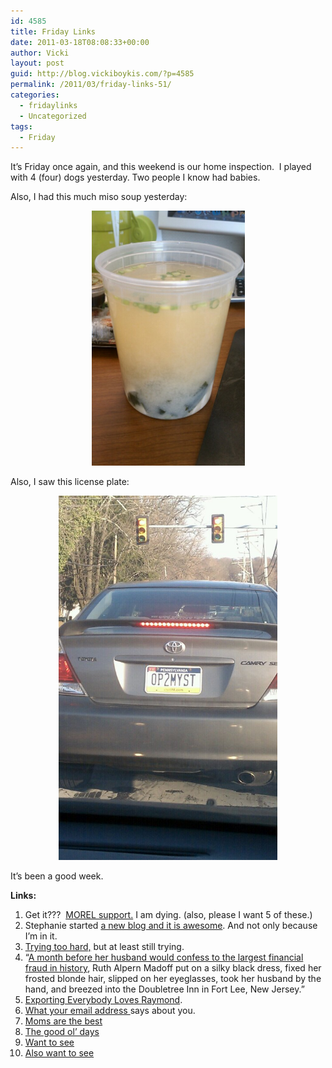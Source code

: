 ```yaml
---
id: 4585
title: Friday Links
date: 2011-03-18T08:08:33+00:00
author: Vicki
layout: post
guid: http://blog.vickiboykis.com/?p=4585
permalink: /2011/03/friday-links-51/
categories:
  - fridaylinks
  - Uncategorized
tags:
  - Friday
---
```

It&#8217;s Friday once again, and this weekend is our home inspection.  I played with 4 (four) dogs yesterday. Two people I know had babies.

Also, I had this much miso soup yesterday:

<p style="text-align: center;">
  <a href="https://raw.githubusercontent.com/veekaybee/wlb/gh-pages/assets/images/2011/03/wpid-IMAG0692.jpg"><img class="aligncenter size-full wp-image-4586" title="wpid-IMAG0692.jpg" src="https://raw.githubusercontent.com/veekaybee/wlb/gh-pages/assets/images/2011/03/wpid-IMAG0692.jpg" alt="" width="245" height="408" /></a>
</p>

Also, I saw this license plate:

<p style="text-align: center;">
  <a href="https://raw.githubusercontent.com/veekaybee/wlb/gh-pages/assets/images/2011/03/wpid-IMAG0685.jpg"><img class="aligncenter size-full wp-image-4589" title="wpid-IMAG0685.jpg" src="https://raw.githubusercontent.com/veekaybee/wlb/gh-pages/assets/images/2011/03/wpid-IMAG0685.jpg" alt="" width="350" height="583" /></a>
</p>

It&#8217;s been a good week.

**Links:**

  1. Get it???  <a href="http://www.modcloth.com/Apartment/-Morel-Support-Cutting-Board" target="_blank">MOREL support.</a> I am dying. (also, please I want 5 of these.)
  2. Stephanie started <a href="http://likethevodka.com/?p=2926" target="_blank">a new blog and it is awesome</a>. And not only because I&#8217;m in it.
  3. <a href="http://www.philly.com/philly/entertainment/Anatomy_of_a_Womans_Life.html" target="_blank">Trying too hard,</a> but at least still trying.
  4. &#8220;<a href="http://nymag.com/news/features/57772/?imw=Y&f=most-viewed-24h5" target="_blank">A month before her husband would confess to the largest financial fraud in history</a>, Ruth Alpern Madoff put on a silky black dress, fixed her frosted blonde hair, slipped on her eyeglasses, took her husband by the hand, and breezed into the Doubletree Inn in Fort Lee, New Jersey.&#8221;
  5. <a href="http://failuremag.com/index.php/feature/article/exporting_everybody_loves_raymond/#When:10:30:29Z" target="_blank">Exporting Everybody Loves Raymond</a>.
  6. <a href="http://blog.hunch.com/?p=34824" target="_blank">What your email address </a>says about you.
  7. <a href="http://www.rubinary.com/2011/03/15/mama-2/" target="_blank">Moms are the best</a>
  8. <a href="http://therumpus.net/2011/03/the-good-ol-days/" target="_blank">The good ol&#8217; days</a>
  9. <a href="http://candimandi.typepad.com/heres_lookin_at_me_kid/2011/03/movie-mondays-i-capture-the-castle.html" target="_blank">Want to see</a>
 10. <a href="http://www.fastcompany.com/1738305/super-sell-out-morgan-spurlocks-greatest-movie-ever-sold-bows-at-sxsw" target="_blank">Also want to see</a>